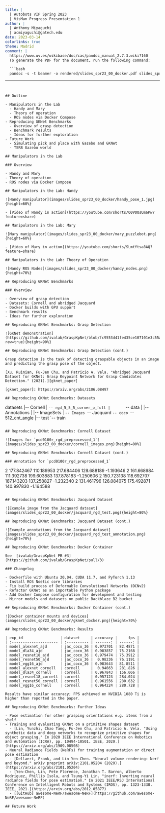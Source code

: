 ```yaml
---
title: |
  | Autobots VIP Spring 2023
  | VisMan Progress Presentation 1
author: |
  | Anthony Miyaguchi
  | acmiyaguchi@gatech.edu
date: 2023-03-14
colorlinks: true
theme: Madrid
comment: |
  https://www.uv.es/wikibase/doc/cas/pandoc_manual_2.7.3.wiki?160
  To generate the PDF for the document, run the following command:

  ```bash
  pandoc -s -t beamer -o rendered/slides_spr23_00_docker.pdf slides_spr23_00_docker.md
  ```
---
```


## Outline

- Manipulators in the Lab
  - Handy and Mary
  - Theory of operation
  - ROS nodes via Docker Compose
- Reproducing GKNet Benchmarks
  - Overview of grasp detection
  - Benchmark results
  - Ideas for further exploration
- Future Work
  - Simulating pick and place with Gazebo and GKNet
  - TSRB Gazebo world

## Manipulators in the Lab

### Overview

- Handy and Mary
- Theory of operation
- ROS nodes via Docker Compose

## Manipulators in the Lab: Handy

![Handy manipulator](images/slides_spr23_00_docker/handy_pose_1.jpg){height=60%}

- [Video of Handy in action](https://youtube.com/shorts/O0VOOsUm6Pw?feature=share)

## Manipulators in the Lab: Mary

![Mary manipulator](images/slides_spr23_00_docker/mary_puzzlebot.png){height=60%}

- [Video of Mary in action](https://youtube.com/shorts/SLmtYtsa8AQ?feature=share)

## Manipulators in the Lab: Theory of Operation

![Handy ROS Nodes](images/slides_spr23_00_docker/handy_nodes.png){height=70%}

## Reproducing GKNet Benchmarks

### Overview

- Overview of grasp detection
- Datasets: Cornell and abridged Jacquard
- Docker builds with GPU support
- Benchmark results
- Ideas for further exploration

## Reproducing GKNet Benchmarks: Grasp Detection

![GKNet demonstration](https://github.com/ivalab/GraspKpNet/blob/fc9553d41fe435ce107101e3c55a32329789fcd0/demo/fig_ill_mul_resized.png?raw=true){height=90%}

## Reproducing GKNet Benchmarks: Grasp Detection (cont.)

Grasp detection is the task of detecting graspable objects in an image and predicting the grasp pose of the object.

[Xu, Ruinian, Fu-Jen Chu, and Patricio A. Vela. "Abridged Jacquard Dataset for GKNet: Grasp Keypoint Network for Grasp Candidates Detection." (2021).][gknet_paper]

[gknet_paper]: https://arxiv.org/abs/2106.08497

## Reproducing GKNet Benchmarks: Datasets

```
datasets
|-- Cornell
|   `-- rgd_5_5_5_corner_p_full
|       `-- data
|           |-- Annotations
|           |-- ImageSets
|           `-- Images
`-- Jacquard
    `-- coco
        `-- 512_cnt_angle
            |-- test
            `-- train
```

## Reproducing GKNet Benchmarks: Cornell Dataset

![Images for `pcd0100r_rgd_preprocessed_1`](images/slides_spr23_00_docker/cornell_images.png){height=80%}

## Reproducing GKNet Benchmarks: Cornell Dataset (cont.)

### Annotation for `pcd0100r_rgd_preprocessed_1`

```
2 177.842467 110.189953 217.684406 128.688189 -1.193646
2 161.668984 111.392738 199.603883 137.878183 -1.250606
2 150.723138 118.692707 187.143203 137.258827 -1.232340
2 131.461796 126.084075 175.492871 140.997830 -1.164588
```

## Reproducing GKNet Benchmarks: Jacquard Dataset

![Example image from the Jacquard dataset](images/slides_spr23_00_docker/jacquard_rgd_test.png){height=80%}

## Reproducing GKNet Benchmarks: Jacquard Dataset (cont.)

![Example annotations from the Jacquard dataset](images/slides_spr23_00_docker/jacquard_rgd_test_annotation.png){height=70%}

## Reproducing GKNet Benchmarks: Docker Container

See  [ivalab/GraspKpNet PR #3](https://github.com/ivalab/GraspKpNet/pull/3)

### Changelog

- Dockerfile with Ubuntu 20.04, CUDA 11.7, and PyTorch 1.13
- Install ROS Noetic core libraries
- Fix build process of Deformable Convolutional Networks (DCNv2)
- Refactor GKNet as an importable Python package
- Add Docker Compose configuration for development and testing
- Mirror models and datasets on public Backblaze B2 bucket

## Reproducing GKNet Benchmarks: Docker Container (cont.)

![Docker container mounts and devices](images/slides_spr23_00_docker/gknet_docker.png){height=70%}

## Reproducing GKNet Benchmarks: Results

| exp_id                 | dataset     | accuracy |     fps |
| :--------------------- | :---------- | -------: | ------: |
| model_alexnet_ajd      | jac_coco_36 | 0.973701 | 82.4871 |
| model_dla34_ajd        | jac_coco_36 | 0.983857 | 75.2168 |
| model_resnet18_ajd     | jac_coco_36 | 0.979474 | 75.3912 |
| model_resnet50_ajd     | jac_coco_36 |  0.98236 | 76.1191 |
| model_vgg16_ajd        | jac_coco_36 | 0.983643 | 81.8511 |
| model_alexnet_cornell  | cornell     |  0.94663 | 281.826 |
| model_dla34_cornell    | cornell     | 0.967843 | 156.066 |
| model_resnet18_cornell | cornell     | 0.957123 | 284.024 |
| model_resnet50_cornell | cornell     | 0.961556 | 280.632 |
| model_vgg16_cornell    | cornell     | 0.964224 | 280.728 |

Results have similar accuracy; FPS achieved on NVIDIA 1080 Ti is higher than reported in the paper.

## Reproducing GKNet Benchmarks: Further Ideas

- Pose estimation for other grasping orientations e.g. items from a shelf
- Training and evaluating GKNet on a primitive shapes dataset
  - [Lin, Yunzhi, Chao Tang, Fu-Jen Chu, and Patricio A. Vela. "Using synthetic data and deep networks to recognize primitive shapes for object grasping." In 2020 IEEE International Conference on Robotics and Automation (ICRA), pp. 10494-10501. IEEE, 2020.](https://arxiv.org/abs/1909.08508)
- Neural Radiance Fields (NeRFs) for training augmentation or direct pose estimation
  - [Dellaert, Frank, and Lin Yen-Chen. "Neural volume rendering: Nerf and beyond." arXiv preprint arXiv:2101.05204 (2020).](https://arxiv.org/abs/2101.05204)
  - [Yen-Chen, Lin, Pete Florence, Jonathan T. Barron, Alberto Rodriguez, Phillip Isola, and Tsung-Yi Lin. "inerf: Inverting neural radiance fields for pose estimation." In 2021 IEEE/RSJ International Conference on Intelligent Robots and Systems (IROS), pp. 1323-1330. IEEE, 2021.](https://arxiv.org/abs/2012.05877)
  - [[GitHub] awesome-NeRF/awesome-NeRF](https://github.com/awesome-NeRF/awesome-NeRF)

## Future Work
